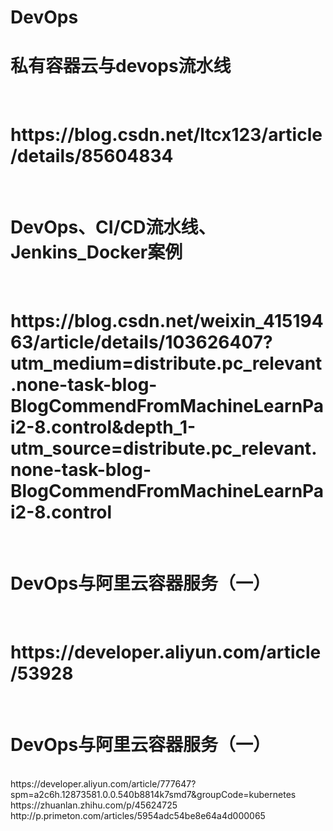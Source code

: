 <h1>DevOps</h1>
<h1>私有容器云与devops流水线</h1><br>
<h1>https://blog.csdn.net/ltcx123/article/details/85604834</h1><br>
<h1>DevOps、CI/CD流水线、Jenkins_Docker案例</h1><br>
<h1>https://blog.csdn.net/weixin_41519463/article/details/103626407?utm_medium=distribute.pc_relevant.none-task-blog-BlogCommendFromMachineLearnPai2-8.control&depth_1-utm_source=distribute.pc_relevant.none-task-blog-BlogCommendFromMachineLearnPai2-8.control</h1><br>
<h1>DevOps与阿里云容器服务（一）</h1><br>
<h1>https://developer.aliyun.com/article/53928</h1><br>
<h1>DevOps与阿里云容器服务（一）</h1><br>
https://developer.aliyun.com/article/777647?spm=a2c6h.12873581.0.0.540b8814k7smd7&groupCode=kubernetes
https://zhuanlan.zhihu.com/p/45624725
http://p.primeton.com/articles/5954adc54be8e64a4d000065

